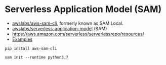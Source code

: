 # Serverless Application Model (SAM)
- [awslabs/aws-sam-cli](https://github.com/awslabs/aws-sam-cli), formerly known as SAM Local.
- [awslabs/serverless-application-model](https://github.com/awslabs/serverless-application-model) (SAM)
- https://aws.amazon.com/serverless/serverlessrepo/resources/
- [Examples](https://github.com/awslabs/serverless-application-model/tree/master/examples/2016-10-31)

```
pip install aws-sam-cli

sam init --runtime python3.7



```


